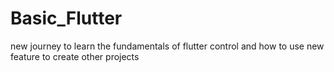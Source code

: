 # Basic_Flutter
new journey to learn the fundamentals of flutter control and how to use new feature to create other projects
